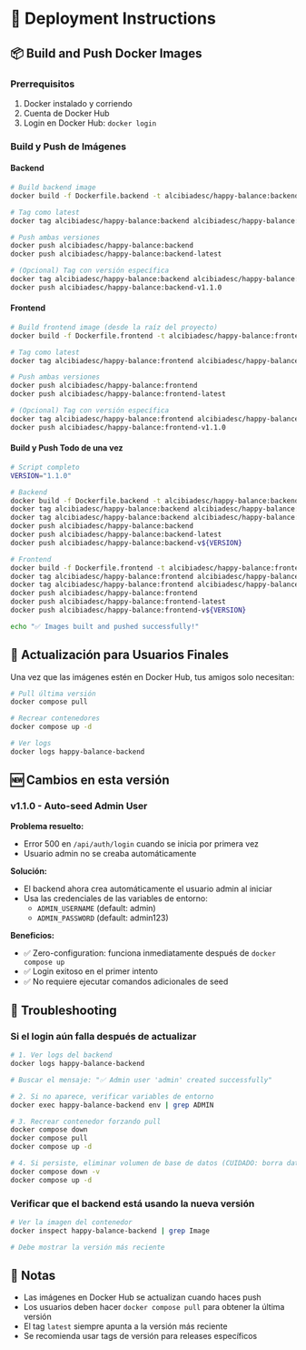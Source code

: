 # 🚀 Deployment Instructions

## 📦 Build and Push Docker Images

### Prerrequisitos

1. Docker instalado y corriendo
2. Cuenta de Docker Hub
3. Login en Docker Hub: `docker login`

### Build y Push de Imágenes

#### Backend

```bash
# Build backend image
docker build -f Dockerfile.backend -t alcibiadesc/happy-balance:backend .

# Tag como latest
docker tag alcibiadesc/happy-balance:backend alcibiadesc/happy-balance:backend-latest

# Push ambas versiones
docker push alcibiadesc/happy-balance:backend
docker push alcibiadesc/happy-balance:backend-latest

# (Opcional) Tag con versión específica
docker tag alcibiadesc/happy-balance:backend alcibiadesc/happy-balance:backend-v1.1.0
docker push alcibiadesc/happy-balance:backend-v1.1.0
```

#### Frontend

```bash
# Build frontend image (desde la raíz del proyecto)
docker build -f Dockerfile.frontend -t alcibiadesc/happy-balance:frontend ./apps/frontend

# Tag como latest
docker tag alcibiadesc/happy-balance:frontend alcibiadesc/happy-balance:frontend-latest

# Push ambas versiones
docker push alcibiadesc/happy-balance:frontend
docker push alcibiadesc/happy-balance:frontend-latest

# (Opcional) Tag con versión específica
docker tag alcibiadesc/happy-balance:frontend alcibiadesc/happy-balance:frontend-v1.1.0
docker push alcibiadesc/happy-balance:frontend-v1.1.0
```

#### Build y Push Todo de una vez

```bash
# Script completo
VERSION="1.1.0"

# Backend
docker build -f Dockerfile.backend -t alcibiadesc/happy-balance:backend .
docker tag alcibiadesc/happy-balance:backend alcibiadesc/happy-balance:backend-latest
docker tag alcibiadesc/happy-balance:backend alcibiadesc/happy-balance:backend-v${VERSION}
docker push alcibiadesc/happy-balance:backend
docker push alcibiadesc/happy-balance:backend-latest
docker push alcibiadesc/happy-balance:backend-v${VERSION}

# Frontend
docker build -f Dockerfile.frontend -t alcibiadesc/happy-balance:frontend ./apps/frontend
docker tag alcibiadesc/happy-balance:frontend alcibiadesc/happy-balance:frontend-latest
docker tag alcibiadesc/happy-balance:frontend alcibiadesc/happy-balance:frontend-v${VERSION}
docker push alcibiadesc/happy-balance:frontend
docker push alcibiadesc/happy-balance:frontend-latest
docker push alcibiadesc/happy-balance:frontend-v${VERSION}

echo "✅ Images built and pushed successfully!"
```

## 🔄 Actualización para Usuarios Finales

Una vez que las imágenes estén en Docker Hub, tus amigos solo necesitan:

```bash
# Pull última versión
docker compose pull

# Recrear contenedores
docker compose up -d

# Ver logs
docker logs happy-balance-backend
```

## 🆕 Cambios en esta versión

### v1.1.0 - Auto-seed Admin User

**Problema resuelto:**
- Error 500 en `/api/auth/login` cuando se inicia por primera vez
- Usuario admin no se creaba automáticamente

**Solución:**
- El backend ahora crea automáticamente el usuario admin al iniciar
- Usa las credenciales de las variables de entorno:
  - `ADMIN_USERNAME` (default: admin)
  - `ADMIN_PASSWORD` (default: admin123)

**Beneficios:**
- ✅ Zero-configuration: funciona inmediatamente después de `docker compose up`
- ✅ Login exitoso en el primer intento
- ✅ No requiere ejecutar comandos adicionales de seed

## 🔧 Troubleshooting

### Si el login aún falla después de actualizar

```bash
# 1. Ver logs del backend
docker logs happy-balance-backend

# Buscar el mensaje: "✅ Admin user 'admin' created successfully"

# 2. Si no aparece, verificar variables de entorno
docker exec happy-balance-backend env | grep ADMIN

# 3. Recrear contenedor forzando pull
docker compose down
docker compose pull
docker compose up -d

# 4. Si persiste, eliminar volumen de base de datos (CUIDADO: borra datos)
docker compose down -v
docker compose up -d
```

### Verificar que el backend está usando la nueva versión

```bash
# Ver la imagen del contenedor
docker inspect happy-balance-backend | grep Image

# Debe mostrar la versión más reciente
```

## 📝 Notas

- Las imágenes en Docker Hub se actualizan cuando haces push
- Los usuarios deben hacer `docker compose pull` para obtener la última versión
- El tag `latest` siempre apunta a la versión más reciente
- Se recomienda usar tags de versión para releases específicos